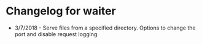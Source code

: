 # Changelog for waiter

* 3/7/2018 - Serve files from a specified directory. Options to change the port and disable request logging.